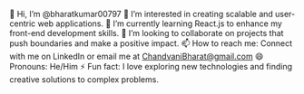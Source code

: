 👋 Hi, I’m @bharatkumar00797
👀 I’m interested in creating scalable and user-centric web applications.
🌱 I’m currently learning React.js to enhance my front-end development skills.
💞️ I’m looking to collaborate on projects that push boundaries and make a positive impact.
📫 How to reach me: Connect with me on LinkedIn or email me at ChandvaniBharat@gmail.com
😄 Pronouns: He/Him
⚡ Fun fact: I love exploring new technologies and finding creative solutions to complex problems.

<!--
--->
